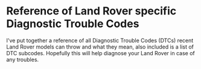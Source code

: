 # Reference of Land Rover specific Diagnostic Trouble Codes

I've put together a reference of all Diagnostic Trouble Codes (DTCs) recent Land Rover models can throw and what they mean, also included is a list of DTC subcodes. Hopefully this will help diagnose your Land Rover in case of any troubles.
